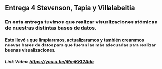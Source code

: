 ## Entrega 4 Stevenson, Tapia y Villalabeitia

### En esta entrega tuvimos que realizar visualizaciones atómicas de nuestras distintas bases de datos.

#### Esto llevó a que limpiaramos, actualizaramos y también crearamos nuevas bases de datos para que fueran las más adecuadas para realizar buenas visualizaciones.
    
##### Link Video: https://youtu.be/jRmjKKt2Ado

